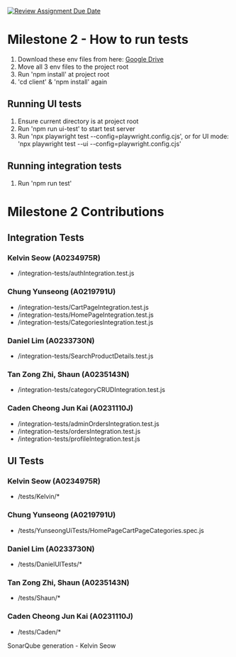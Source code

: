 [![Review Assignment Due Date](https://classroom.github.com/assets/deadline-readme-button-22041afd0340ce965d47ae6ef1cefeee28c7c493a6346c4f15d667ab976d596c.svg)](https://classroom.github.com/a/Lq2be5ao)

# Milestone 2 - How to run tests

1. Download these env files from here: [Google Drive](https://drive.google.com/drive/folders/1X1ibo3JVlgANbw4X6V6zR-BPW2oAaF6p?usp=drive_link)
2. Move all 3 env files to the project root
3. Run 'npm install' at project root
4. 'cd client' & 'npm install' again

## Running UI tests

1. Ensure current directory is at project root
2. Run 'npm run ui-test' to start test server
3. Run 'npx playwright test --config=playwright.config.cjs', or for UI mode: 'npx playwright test --ui --config=playwright.config.cjs'

## Running integration tests

1. Run 'npm run test'

# Milestone 2 Contributions

## Integration Tests

### Kelvin Seow (A0234975R)

- /integration-tests/authIntegration.test.js

### Chung Yunseong (A0219791U)

- /integration-tests/CartPageIntegration.test.js
- /integration-tests/HomePageIntegration.test.js
- /integration-tests/CategoriesIntegration.test.js

### Daniel Lim (A0233730N)

- /integration-tests/SearchProductDetails.test.js

### Tan Zong Zhi, Shaun (A0235143N)

- /integration-tests/categoryCRUDIntegration.test.js

### Caden Cheong Jun Kai (A0231110J)

- /integration-tests/adminOrdersIntegration.test.js
- /integration-tests/ordersIntegration.test.js
- /integration-tests/profileIntegration.test.js

## UI Tests

### Kelvin Seow (A0234975R)

- /tests/Kelvin/*

### Chung Yunseong (A0219791U)

- /tests/YunseongUiTests/HomePageCartPageCategories.spec.js

### Daniel Lim (A0233730N)

- /tests/DanielUITests/*

### Tan Zong Zhi, Shaun (A0235143N)

- /tests/Shaun/*

### Caden Cheong Jun Kai (A0231110J)

- /tests/Caden/*

SonarQube generation - Kelvin Seow

